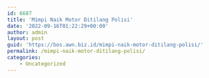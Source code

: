 ```yaml
---
id: 6687
title: 'Mimpi Naik Motor Ditilang Polisi'
date: '2022-09-16T01:22:29+00:00'
author: admin
layout: post
guid: 'https://bos.awn.biz.id/mimpi-naik-motor-ditilang-polisi/'
permalink: /mimpi-naik-motor-ditilang-polisi/
categories:
    - Uncategorized
---
```


